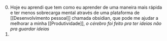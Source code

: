 
0. Hoje eu aprendi que tem como eu aprender de uma maneira mais rápida e ter menos sobrecarga mental através de uma plataforma de [[Desenvolvimento pessoal]] chamada obsidian, que pode me ajudar a melhorar a minha [[Produtividade]], *o cérebro foi feito pra ter ideias não pra guardar ideias*
1. 

